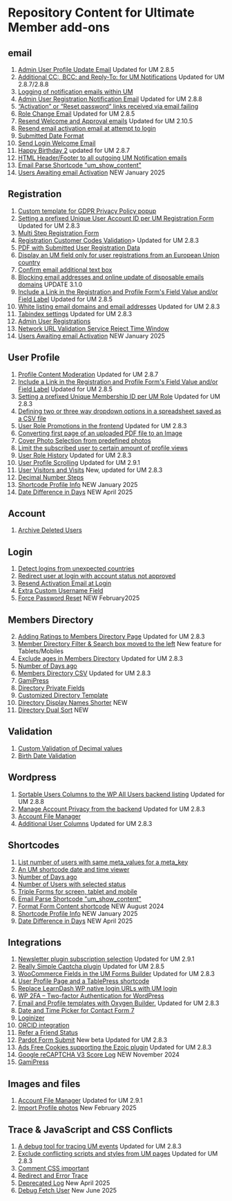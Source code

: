 # Repository Content for Ultimate Member add-ons
## email
1. <a href="https://github.com/MissVeronica/um-admin-user-profile-update-email">Admin User Profile Update Email</a> Updated for UM 2.8.5
2. <a href="https://github.com/MissVeronica/um-additional-email-recipients">Additional CC:, BCC: and Reply-To: for UM Notifications</a> Updated for UM 2.8.7/2.8.8
3. <a href="https://github.com/MissVeronica/um-log-send-email">Logging of notification emails within UM</a>
4. <a href="https://github.com/MissVeronica/um-email-admin-registration">Admin User Registration Notification Email</a> Updated for UM 2.8.8
5. <a href="https://github.com/MissVeronica/um-landing-page-for-email-links">“Activation” or “Reset password” links received via email failing</a>
6. <a href="https://github.com/MissVeronica/um-role-change-email">Role Change Email</a> Updated for UM 2.8.5
7. <a href="https://github.com/MissVeronica/um-resend-welcome-emails">Resend Welcome and Approval emails</a> Updated for UM 2.10.5
8. <a href="https://github.com/MissVeronica/um-resend-activation">Resend email activation email at attempt to login</a>
9. <a href="https://github.com/MissVeronica/um-submitted-date-format">Submitted Date Format</a>
10. <a href="https://github.com/MissVeronica/um-send-login-welcome-email">Send Login Welcome Email</a>
11. <a href="https://github.com/MissVeronica/um-happy-birthday">Happy Birthday 2</a> updated for UM 2.8.7
12. <a href="https://github.com/MissVeronica/um-email-header-footer">HTML Header/Footer to all outgoing UM Notification emails</a>
13. <a href="https://github.com/MissVeronica/um-email-parse-shortcode">Email Parse Shortcode "um_show_content"</a>
14. <a href="https://github.com/MissVeronica/um-delete-users-awaiting-email">Users Awaiting email Activation</a> NEW January 2025

## Registration
1. <a href="https://github.com/MissVeronica/UM-GDPR-Privacy-Policy-popup">Custom template for GDPR Privacy Policy popup</a>
2. <a href="https://github.com/MissVeronica/um-unique-user-account-id">Setting a prefixed Unique User Account ID per UM Registration Form</a> Updated for UM 2.8.3
3. <a href="https://github.com/MissVeronica/um-multi-step-registration">Multi Step Registration Form</a>
4. <a href="https://github.com/MissVeronica/um-customer-codes">Registration Customer Codes Validation</a>> Updated for UM 2.8.3
5. <a href="https://github.com/MissVeronica/UM-PDF-User-Submitted-data">PDF with Submitted User Registration Data</a>
6. <a href="https://github.com/MissVeronica/UM-EU-Registrations">Display an UM field only for user registrations from an European Union country</a>
7. <a href="https://github.com/MissVeronica/UM-Confirm-email-address-at-Registration">Confirm email additional text box</a>
8. <a href="https://github.com/MissVeronica/um-black-listing-email-domains">Blocking email addresses and online update of disposable emails domains</a> UPDATE 3.1.0
9. <a href="https://github.com/MissVeronica/um-fields-with-links">Include a Link in the Registration and Profile Form's Field Value and/or Field Label</a> Updated for UM 2.8.5
10. <a href="https://github.com/MissVeronica/um-white-listing-email-domains">White listing email domains and email addresses</a> Updated for UM 2.8.3
11. <a href="https://github.com/MissVeronica/um-tabindex-settings">Tabindex settings</a> Updated for UM 2.8.3
12. <a href="https://github.com/MissVeronica/um-admin-user-registrations">Admin User Registrations</a>
13. <a href="https://github.com/MissVeronica/um-network-validation-reject-time">Network URL Validation Service Reject Time Window</a>
14. <a href="https://github.com/MissVeronica/um-delete-users-awaiting-email">Users Awaiting email Activation</a> NEW January 2025

## User Profile
1. <a href="https://github.com/MissVeronica/um-profile-content-moderation">Profile Content Moderation</a> Updated for UM 2.8.7
2. <a href="https://github.com/MissVeronica/um-fields-with-links">Include a Link in the Registration and Profile Form's Field Value and/or Field Label</a> Updated for UM 2.8.5
3. <a href="https://github.com/MissVeronica/um-unique-membership-id">Setting a prefixed Unique Membership ID per UM Role</a> Updated for UM 2.8.3
4. <a href="https://github.com/MissVeronica/um-three-way-dropdowns">Defining two or three way dropdown options in a spreadsheet saved as a CSV file</a>
5. <a href="https://github.com/MissVeronica/um-promote-users-role">User Role Promotions in the frontend</a> Updated for UM 2.8.3
6. <a href="https://github.com/MissVeronica/um-pdf-convert-image">Converting first page of an uploaded PDF file to an Image</a>
7. <a href="https://github.com/MissVeronica/um-cover-photo-selection">Cover Photo Selection from predefined photos</a>
8. <a href="https://github.com/MissVeronica/um-limit-custom-visit-profile">Limit the subscribed user to certain amount of profile views</a>
9. <a href="https://github.com/MissVeronica/um-user-role-history">User Role History</a> Updated for UM 2.8.3
10. <a href="https://github.com/MissVeronica/um-user-profile-scrolling">User Profile Scrolling</a> Updated for UM 2.9.1
11. <a href="https://github.com/MissVeronica/um-visitors">User Visitors and Visits</a> New, updated for UM 2.8.3
12. <a href="https://github.com/MissVeronica/um-decimal-number-step">Decimal Number Steps</a>
13. <a href="https://github.com/MissVeronica/um-shortcode-profile-info">Shortcode Profile Info</a> NEW January 2025
14. <a href="https://github.com/MissVeronica/um-date-diff-days">Date Difference in Days</a> NEW April 2025

## Account
1. <a href="https://github.com/MissVeronica/UM-archive-users">Archive Deleted Users</a>

## Login
1. <a href="https://github.com/MissVeronica/um-detect-login-country">Detect logins from unexpected countries</a>
2. <a href="https://github.com/MissVeronica/um-redirect-logincheck">Redirect user at login with account status not approved</a>
3. <a href="https://github.com/MissVeronica/um-resend-activation">Resend Activation Email at Login</a>
4. <a href="https://github.com/MissVeronica/um-custom-username-field">Extra Custom Username Field</a>
5. <a href="https://github.com/MissVeronica/um-force-password-reset">Force Password Reset</a> NEW February2025

## Members Directory
2. <a href="https://github.com/MissVeronica/um-ratings-members-directory">Adding Ratings to Members Directory Page</a> Updated for UM 2.8.3
3. <a href="https://github.com/MissVeronica/UM-Members-Directory-Left-Filter-Box">Member Directory Filter & Search box moved to the left</a> New feature for Tablets/Mobiles
4. <a href="https://github.com/MissVeronica/um-exclude-ages-directory">Exclude ages in Members Directory</a> Updated for UM 2.8.3
5. <a href="https://github.com/MissVeronica/um-number-of-days-ago">Number of Days ago</a>
6. <a href="https://github.com/MissVeronica/um-members-directory-csv">Members Directory CSV</a> Updated for UM 2.8.3
7. <a href="https://github.com/MissVeronica/UM-Gamipress">GamiPress</a>
8. <a href="https://github.com/MissVeronica/um-directory-private-fields">Directory Private Fields</a>
9. <a href="https://github.com/MissVeronica/um-custom-directory-template">Customized Directory Template</a>
10. <a href="https://github.com/MissVeronica/um-directory-display-names-shorter">Directory Display Names Shorter</a> NEW
11. <a href="https://github.com/MissVeronica/um-directory-dual-sort">Directory Dual Sort</a> NEW

## Validation
1. <a href="https://github.com/MissVeronica/um-decimal-custom-validation">Custom Validation of Decimal values</a>
2. <a href="https://github.com/MissVeronica/um-birth-date-validation">Birth Date Validation</a>

## Wordpress
1. <a href="https://github.com/MissVeronica/um-sort-users-columns">Sortable Users Columns to the WP All Users backend listing</a> Updated for UM 2.8.8
2. <a href="https://github.com/MissVeronica/um-account-privacy-control">Manage Account Privacy from the backend</a> Updated for UM 2.8.3
3. <a href="https://github.com/MissVeronica/um-account-file-manager">Account File Manager</a>
4. <a href="https://github.com/MissVeronica/um-additional-user-columns">Additional User Columns</a> Updated for UM 2.8.3

## Shortcodes
1. <a href="https://github.com/MissVeronica/um-count-users">List number of users with same meta_values for a meta_key</a>
2. <a href="https://github.com/MissVeronica/um-shortcode-time-viewer">An UM shortcode date and time viewer</a>
3. <a href="https://github.com/MissVeronica/um-number-of-days-ago">Number of Days ago</a>
4. <a href="https://github.com/MissVeronica/um-number-of-users-shortcode">Number of Users with selected status</a>
5. <a href="https://github.com/MissVeronica/um-triple-forms">Triple Forms for screen, tablet and mobile</a>
6. <a href="https://github.com/MissVeronica/um-email-parse-shortcode">Email Parse Shortcode "um_show_content"</a>
7. <a href="https://github.com/MissVeronica/um-format-form-content">Format Form Content shortcode</a> NEW August 2024
8. <a href="https://github.com/MissVeronica/um-shortcode-profile-info">Shortcode Profile Info</a> NEW January 2025
9. <a href="https://github.com/MissVeronica/um-date-diff-days">Date Difference in Days</a> NEW April 2025

## Integrations
1. <a href="https://github.com/MissVeronica/um-newsletter-plugin-checkbox">Newsletter plugin subscription selection</a> Updated for UM 2.9.1
2. <a href="https://github.com/MissVeronica/um-really-simple-captcha">Really Simple Captcha plugin</a> Updated for UM 2.8.5
3. <a href="https://github.com/MissVeronica/um-woo-predefined-fields">WooCommerce Fields in the UM Forms Builder</a> Updated for UM 2.8.3
4. <a href="https://github.com/MissVeronica/UM-TablePress-Integration">User Profile Page and a TablePress shortcode</a>
5. <a href="https://github.com/MissVeronica/Replace-WP-URLs-with-UM-login">Replace LearnDash WP native login URLs with UM login</a>
6. <a href="https://github.com/MissVeronica/UM-Two-factor-authentication">WP 2FA – Two-factor Authentication for WordPress</a>
7. <a href="https://github.com/MissVeronica/um-oxygen-email-templates">Email and Profile templates with Oxygen Builder.</a> Updated for UM 2.8.3
8. <a href="https://github.com/MissVeronica/UM-Integration-of-Date-Time-Picker">Date and Time Picker for Contact Form 7</a>
9. <a href="https://github.com/MissVeronica/UM-Integration-of-Loginizer">Loginizer</a>
10. <a href="https://github.com/MissVeronica/um-orcid-integration">ORCID integration</a>
11. <a href="https://github.com/MissVeronica/um-refer-a-friend-status">Refer a Friend Status</a>
12. <a href="https://github.com/MissVeronica/um-pardot-form-submit">Pardot Form Submit</a> New beta Updated for UM 2.8.3
13. <a href="https://github.com/MissVeronica/um-ads-free-cookies">Ads Free Cookies supporting the Ezoic plugin</a> Updated for UM 2.8.3
14. <a href="https://github.com/MissVeronica/um-recaptcha-score-log">Google reCAPTCHA V3 Score Log</a> NEW November 2024
15. <a href="https://github.com/MissVeronica/UM-Gamipress">GamiPress</a>

## Images and files
1. <a href="https://github.com/MissVeronica/um-account-file-manager">Account File Manager</a> Updated for UM 2.9.1
2. <a href="https://github.com/MissVeronica/um-import-profile-photos">Import Profile photos</a> New February 2025

## Trace & JavaScript and CSS Conflicts
1. <a href="https://github.com/MissVeronica/um-events-trace-log">A debug tool for tracing UM events</a> Updated for UM 2.8.3
2. <a href="https://github.com/MissVeronica/um-conflict-remover">Exclude conflicting scripts and styles from UM pages</a> Updated for UM 2.8.3
3. <a href="https://github.com/MissVeronica/um-comment-css-important">Comment CSS important</a>
4. <a href="https://github.com/MissVeronica/um-redirect-error-trace">Redirect and Error Trace</a>
5. <a href="https://github.com/MissVeronica/um-deprecated-log">Deprecated Log</a> New April 2025
6. <a href="https://github.com/MissVeronica/um-debug-fetch-user">Debug Fetch User</a> New June 2025

